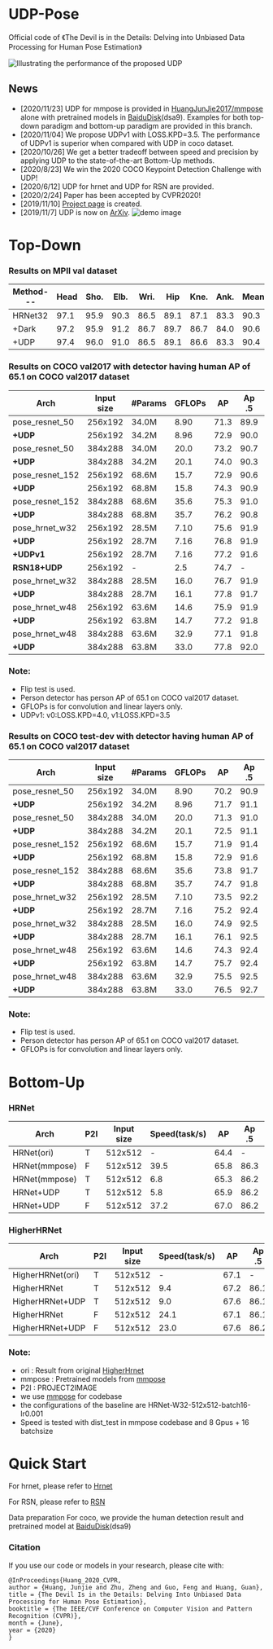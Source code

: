 # UDP-Pose
 Official code of 《The Devil is in the Details: Delving into Unbiased Data Processing for Human Pose Estimation》
 
 ![Illustrating the performance of the proposed UDP](/figures/UDP.png)
 
## News
* \[2020/11/23\] UDP for mmpose is provided in [HuangJunJie2017/mmpose](https://github.com/HuangJunJie2017/mmpose) alone with pretrained models in [BaiduDisk](https://pan.baidu.com/s/1mPuVj8piYzgWjoRgyd0Cwg)(dsa9). Examples for both top-down paradigm and bottom-up paradigm are provided in this branch. 
* \[2020/11/04\] We propose UDPv1 with LOSS.KPD=3.5. The performance of UDPv1 is superior when compared with UDP in coco dataset. 
* \[2020/10/26\] We get a better tradeoff between speed and precision by applying UDP to the state-of-the-art Bottom-Up methods.
* \[2020/8/23\] We win the 2020 COCO Keypoint Detection Challenge with UDP!
* \[2020/6/12\] UDP for hrnet and UDP for RSN are provided.
* \[2020/2/24\] Paper has been accepted by CVPR2020!
* \[2019/11/10\] [Project page](https://github.com/HuangJunJie2017/UDP-Pose) is created.
* \[2019/11/7\] UDP is now on [ArXiv](https://arxiv.org/abs/1911.07524).
![demo image](figures/xforwardai.png)
# Top-Down
### Results on MPII val dataset
|Method---|Head|Sho.|Elb.|Wri.|Hip|Kne.|Ank.|Mean|Mean 0.1|
|---------|----|----|----|----|----|----|----|----|----|
|HRNet32  |97.1|95.9|90.3|86.5|89.1|87.1|83.3|90.3|37.7|
|+Dark    |97.2|95.9|91.2|86.7|89.7|86.7|84.0|90.6|42.0|
|+UDP     |97.4|96.0|91.0|86.5|89.1|86.6|83.3|90.4|42.1|
### Results on COCO val2017 with detector having human AP of 65.1 on COCO val2017 dataset
| Arch            | Input size | #Params | GFLOPs |   AP | Ap .5 | AP .75 | AP (M) | AP (L) |    AR |
|-----------------|------------|---------|--------|------|-------|--------|--------|--------|-------|
| pose_resnet_50  |    256x192 | 34.0M   |   8.90 | 71.3 | 89.9  |  78.9  |  68.3  |  77.4  | 76.9  |
| **+UDP**        |    256x192 | 34.2M   |   8.96 | 72.9 | 90.0  |  80.2  |  69.7  |  79.3  | 78.2  |
| pose_resnet_50  |    384x288 | 34.0M   |   20.0 | 73.2 | 90.7  |  79.9  |  69.4  |  80.1  | 78.2  |
| **+UDP**        |    384x288 | 34.2M   |   20.1 | 74.0 | 90.3  |  80.0  |  70.2  |  81.0  | 79.0  |
| pose_resnet_152 |    256x192 | 68.6M   |   15.7 | 72.9 | 90.6  |  80.8  |  69.9  |  79.0  | 78.3  |
| **+UDP**        |    256x192 | 68.8M   |   15.8 | 74.3 | 90.9  |  81.6  |  71.2  |  80.6  | 79.6  |
| pose_resnet_152 |    384x288 | 68.6M   |   35.6 | 75.3 | 91.0  |  82.3  |  71.9  |  82.0  | 80.4  |
| **+UDP**        |    384x288 | 68.8M   |   35.7 | 76.2 | 90.8  |  83.0  |  72.8  |  82.9  | 81.2  |
| pose_hrnet_w32  |    256x192 | 28.5M   |   7.10 | 75.6 | 91.9  |  83.0  |  72.2  |  81.6  | 80.5  |
| **+UDP**        |    256x192 | 28.7M   |   7.16 | 76.8 | 91.9  |  83.7  |  73.1  |  83.3  | 81.6  |
| **+UDPv1**      |    256x192 | 28.7M   |   7.16 | 77.2 | 91.6  |  84.2  |  73.7  |  83.7  | 82.5  |
| **RSN18+UDP**   |    256x192 | -       |    2.5 | 74.7 | -     | -      |  -     | -      | -     |
| pose_hrnet_w32  |    384x288 | 28.5M   |   16.0 | 76.7 | 91.9  |  83.6  |  73.2  |  83.2  | 81.6  |
| **+UDP**        |    384x288 | 28.7M   |   16.1 | 77.8 | 91.7  |  84.5  |  74.2  |  84.3  | 82.4  |
| pose_hrnet_w48  |    256x192 | 63.6M   |   14.6 | 75.9 | 91.9  |  83.5  |  72.6  |  82.1  | 80.9  |
| **+UDP**        |    256x192 | 63.8M   |   14.7 | 77.2 | 91.8  |  83.7  |  73.8  |  83.7  | 82.0  |
| pose_hrnet_w48  |    384x288 | 63.6M   |   32.9 | 77.1 | 91.8  |  83.8  |  73.5  |  83.5  | 81.8  |
| **+UDP**        |    384x288 | 63.8M   |   33.0 | 77.8 | 92.0  |  84.3  |  74.2  |  84.5  | 82.5  |

### Note:
- Flip test is used.
- Person detector has person AP of 65.1 on COCO val2017 dataset.
- GFLOPs is for convolution and linear layers only.
- UDPv1: v0:LOSS.KPD=4.0, v1:LOSS.KPD=3.5

### Results on COCO test-dev with detector having human AP of 65.1 on COCO val2017 dataset
| Arch            | Input size | #Params | GFLOPs |   AP | Ap .5| AP .75| AP (M)| AP (L)|    AR|
|-----------------|------------|---------|--------|------|------|-------|-------|-------|------|
| pose_resnet_50  |    256x192 | 34.0M   |   8.90 | 70.2 | 90.9 |  78.3 |  67.1 |  75.9 | 75.8 |
| **+UDP**        |    256x192 | 34.2M   |   8.96 | 71.7 | 91.1 |  79.6 |  68.6 |  77.5 | 77.2 |
| pose_resnet_50  |    384x288 | 34.0M   |   20.0 | 71.3 | 91.0 |  78.5 |  67.3 |  77.9 | 76.6 |
| **+UDP**        |    384x288 | 34.2M   |   20.1 | 72.5 | 91.1 |  79.7 |  68.8 |  79.1 | 77.9 |
| pose_resnet_152 |    256x192 | 68.6M   |   15.7 | 71.9 | 91.4 |  80.1 |  68.9 |  77.4 | 77.5 |
| **+UDP**        |    256x192 | 68.8M   |   15.8 | 72.9 | 91.6 |  80.9 |  70.0 |  78.5 | 78.4 |
| pose_resnet_152 |    384x288 | 68.6M   |   35.6 | 73.8 | 91.7 |  81.2 |  70.3 |  80.0 | 79.1 |
| **+UDP**        |    384x288 | 68.8M   |   35.7 | 74.7 | 91.8 |  82.1 |  71.5 |  80.8 | 80.0 |
| pose_hrnet_w32  |    256x192 | 28.5M   |   7.10 | 73.5 | 92.2 |  82.0 |  70.4 |  79.0 | 79.0 |
| **+UDP**        |    256x192 | 28.7M   |   7.16 | 75.2 | 92.4 |  82.9 |  72.0 |  80.8 | 80.4 |
| pose_hrnet_w32  |    384x288 | 28.5M   |   16.0 | 74.9 | 92.5 |  82.8 |  71.3 |  80.9 | 80.1 |
| **+UDP**        |    384x288 | 28.7M   |   16.1 | 76.1 | 92.5 |  83.5 |  72.8 |  82.0 | 81.3 |
| pose_hrnet_w48  |    256x192 | 63.6M   |   14.6 | 74.3 | 92.4 |  82.6 |  71.2 |  79.6 | 79.7 |
| **+UDP**        |    256x192 | 63.8M   |   14.7 | 75.7 | 92.4 |  83.3 |  72.5 |  81.4 | 80.9 |
| pose_hrnet_w48  |    384x288 | 63.6M   |   32.9 | 75.5 | 92.5 |  83.3 |  71.9 |  81.5 | 80.5 |
| **+UDP**        |    384x288 | 63.8M   |   33.0 | 76.5 | 92.7 |  84.0 |  73.0 |  82.4 | 81.6 |
### Note:
- Flip test is used.
- Person detector has person AP of 65.1 on COCO val2017 dataset.
- GFLOPs is for convolution and linear layers only.

# Bottom-Up
### HRNet
| Arch            |P2I| Input size | Speed(task/s) |   AP | Ap .5| AP .75| AP (M)| AP (L)|    AR|
|-----------------|---|------------|---------------|------|------|-------|-------|-------|------|
| HRNet(ori)      |T  |    512x512 |  -            | 64.4 | -    |  -    |  57.1 |  75.6 | -    |
| HRNet(mmpose)   |F  |    512x512 |  39.5         | 65.8 | 86.3 |  71.8 |  59.2 |  76.0 | 70.7 |
| HRNet(mmpose)   |T  |    512x512 |  6.8          | 65.3 | 86.2 |  71.5 |  58.6 |  75.7 | 70.9 |
| HRNet+UDP       |T  |    512x512 |  5.8          | 65.9 | 86.2 |  71.8 |  59.4 |  76.0 | 71.4 |
| HRNet+UDP       |F  |    512x512 |  37.2         | 67.0 | 86.2 |  72.0 |  60.7 |  76.7 | 71.6 |
### HigherHRNet

| Arch            |P2I| Input size | Speed(task/s) |   AP | Ap .5| AP .75| AP (M)| AP (L)|    AR|
|-----------------|---|------------|---------------|------|------|-------|-------|-------|------|
| HigherHRNet(ori)|T  |    512x512 |  -            | 67.1 | -    |  -    |  61.5 |  76.1 | -    |
| HigherHRNet     |T  |    512x512 |  9.4          | 67.2 | 86.1 |  72.9 |  61.8 |  76.1 | 72.2 |
| HigherHRNet+UDP |T  |    512x512 |  9.0          | 67.6 | 86.1 |  73.7 |  62.2 |  76.2 | 72.4 |
| HigherHRNet     |F  |    512x512 |  24.1         | 67.1 | 86.1 |  73.6 |  61.7 |  75.9 | 72.0 |
| HigherHRNet+UDP |F  |    512x512 |  23.0         | 67.6 | 86.2 |  73.8 |  62.2 |  76.2 | 72.4 |
### Note:
- ori : Result from original [HigherHrnet](https://github.com/HRNet/HigherHRNet-Human-Pose-Estimation)  
- mmpose : Pretrained models from [mmpose](https://github.com/open-mmlab/mmpose) 
- P2I : PROJECT2IMAGE 
- we use [mmpose](https://github.com/open-mmlab/mmpose) for codebase
- the configurations of the baseline are HRNet-W32-512x512-batch16-lr0.001
- Speed is tested with dist_test in mmpose codebase and 8 Gpus + 16 batchsize
# Quick Start
For hrnet, please refer to [Hrnet](https://github.com/leoxiaobin/deep-high-resolution-net.pytorch)

For RSN, please refer to [RSN](https://github.com/caiyuanhao1998/RSN)

Data preparation
For coco, we provide the human detection result and pretrained model at [BaiduDisk](https://pan.baidu.com/s/1mPuVj8piYzgWjoRgyd0Cwg)(dsa9)

### Citation
If you use our code or models in your research, please cite with:
```
@InProceedings{Huang_2020_CVPR,
author = {Huang, Junjie and Zhu, Zheng and Guo, Feng and Huang, Guan},
title = {The Devil Is in the Details: Delving Into Unbiased Data Processing for Human Pose Estimation},
booktitle = {The IEEE/CVF Conference on Computer Vision and Pattern Recognition (CVPR)},
month = {June},
year = {2020}
}
```
